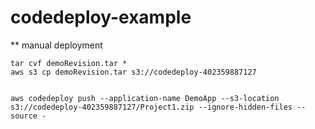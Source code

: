 # codedeploy-example

** manual deployment

    tar cvf demoRevision.tar *
    aws s3 cp demoRevision.tar s3://codedeploy-402359887127
    
    
    aws codedeploy push --application-name DemoApp --s3-location s3://codedeploy-402359887127/Project1.zip --ignore-hidden-files --source -